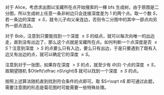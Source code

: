 对于 Alice，考虑求出图以宝藏所在点开始搜索的一棵 bfs 生成树，由于原图是二分图，所以生成树上任意一条非树边只会连接深度差为 $1$ 的两个点。取一个数 $S$，若一条边的深度 $\leq S$，就令儿子向父亲连边，否则令二分图中的其中一部点向另外一部点连边。

对于 Bob，注意到只要能找到一个深度 $\leq S$ 的结点，就可以每次向唯一的出边走，直到没有出边了，那么这个点就是宝藏所在点。如何判断一个点深度是否 $\leq S$？注意到深度 $> S$ 的点要么只有入边，要么只有出边，于是只要遇到了既有入边又有出边的点，就可以确定它的深度 $\leq S$。

注意到对于一张图，如果存在深度 $> S$ 的点，就至少有 $\Theta(S)$ 个点的深度 $\leq S$，故期望随机 $O\left(\dfrac nS\right)$ 就可以找到一个深度 $\leq S$ 的点。

按照上述算法随机直到找到符合条件的点即可。取 $S=\sqrt n$ 即可通过此题，需要注意图的形态是菊花图时可能需要一些特殊处理。
